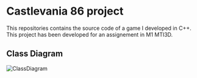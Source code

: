  # Castlevania 86 project

This repositories contains the source code of a game I developed in C++. This project has been developed for an assignement in M1 MTI3D.

## Class Diagram

![ClassDiagram](https://user-images.githubusercontent.com/62405524/198058887-5ac12d4d-5165-4cfc-87a9-8ebc28b6d159.png)
